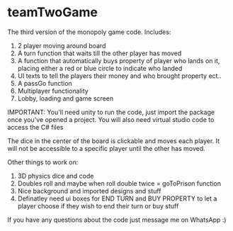 # teamTwoGame

The third version of the monopoly game code. Includes:

1. 2 player moving around board
2. A turn function that waits till the other player has moved
3. A function that automatically buys property of player who lands on it, placing either a red or blue circle to indicate who landed
4. UI texts to tell the players their money and who brought property ect..
5. A passGo function
6. Multiplayer functionality
7. Lobby, loading and game screen

IMPORTANT: You'll need unity to run the code, just import the package once you've opened a project. You will also need virtual studio code to access the C# files

The dice in the center of the board is clickable and moves each player. It will not be accessible to a specific player until the other has moved.


Other things to work on:

1. 3D physics dice and code
2. Doubles roll and maybe when roll double twice = goToPrison function
3. Nice background and imported designs and stuff
4. Definatley need ui boxes for END TURN and BUY PROPERTY to let a player choose if they wish to end their turn or buy stuff

If you have any questions about the code just message me on WhatsApp :)
